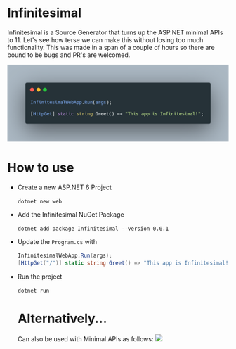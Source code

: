 # Infinitesimal
Infinitesimal is a Source Generator that turns up the ASP.NET minimal APIs to 11. Let's see how terse we can make this without losing too much functionality. This was made in a span of a couple of hours so there are bound to be bugs and PR's are welcomed.

![](https://raw.githubusercontent.com/Vake93/Infinitesimal/main/img/Infinitesimal.png)

# How to use
- Create a new ASP.NET 6 Project

  ```dotnet new web```
- Add the Infinitesimal NuGet Package
 
  ```dotnet add package Infinitesimal --version 0.0.1```
  
- Update the ```Program.cs``` with
  ```C#
  InfinitesimalWebApp.Run(args);
  [HttpGet("/")] static string Greet() => "This app is Infinitesimal!";
  ```
- Run the project

  ```dotnet run```
  
  # Alternatively...
  Can also be used with Minimal APIs as follows:
  ![](https://raw.githubusercontent.com/Vake93/Infinitesimal/main/img/Minimal.png)
